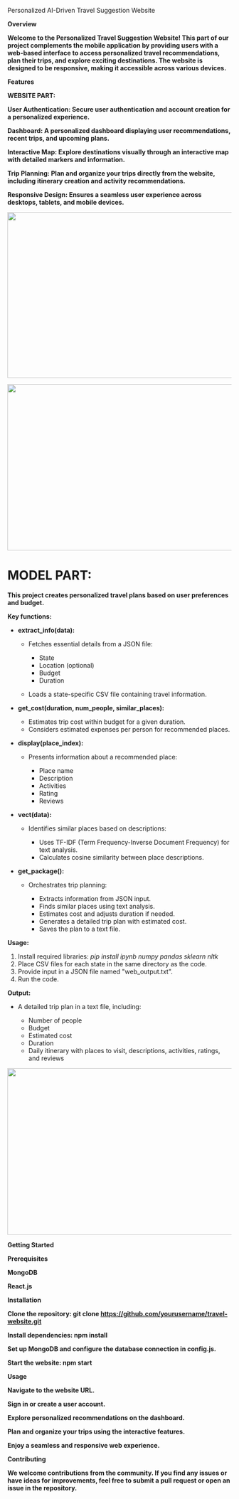 Personalized AI-Driven Travel Suggestion Website

**Overview**

**Welcome to the Personalized Travel Suggestion Website! This part of
our project complements the mobile application by providing users with a
web-based interface to access personalized travel recommendations, plan
their trips, and explore exciting destinations. The website is designed
to be responsive, making it accessible across various devices.**

**Features**

**WEBSITE PART:**

**User Authentication: Secure user authentication and account creation
for a personalized experience.**

**Dashboard: A personalized dashboard displaying user recommendations,
recent trips, and upcoming plans.**

**Interactive Map: Explore destinations visually through an interactive
map with detailed markers and information.**

**Trip Planning: Plan and organize your trips directly from the website,
including itinerary creation and activity recommendations.**

**Responsive Design: Ensures a seamless user experience across desktops,
tablets, and mobile devices.**

**<img src="media/image1.jpg" style="width:6.925in;height:3.88958in" />**

**<img src="media/image2.jpg" style="width:6.925in;height:3.88958in" />**

# MODEL PART: 

**This project creates personalized travel plans based on user
preferences and budget.**

**Key functions:**

- **extract_info(data):**

  - Fetches essential details from a JSON file:

    - State
    - Location (optional)
    - Budget
    - Duration

  - Loads a state-specific CSV file containing travel information.

- **get_cost(duration, num_people, similar_places):**

  - Estimates trip cost within budget for a given duration.
  - Considers estimated expenses per person for recommended places.

- **display(place_index):**

  - Presents information about a recommended place:

    - Place name
    - Description
    - Activities
    - Rating
    - Reviews

- **vect(data):**

  - Identifies similar places based on descriptions:

    - Uses TF-IDF (Term Frequency-Inverse Document Frequency) for text
      analysis.
    - Calculates cosine similarity between place descriptions.

- **get_package():**

  - Orchestrates trip planning:

    - Extracts information from JSON input.
    - Finds similar places using text analysis.
    - Estimates cost and adjusts duration if needed.
    - Generates a detailed trip plan with estimated cost.
    - Saves the plan to a text file.

**Usage:**

1.  Install required libraries: *pip install ipynb numpy pandas sklearn
    nltk*
2.  Place CSV files for each state in the same directory as the code.
3.  Provide input in a JSON file named "web_output.txt".
4.  Run the code.

**Output:**

- A detailed trip plan in a text file, including:

  - Number of people
  - Budget
  - Estimated cost
  - Duration
  - Daily itinerary with places to visit, descriptions, activities,
    ratings, and reviews

<img src="media/image3.png" style="width:6.925in;height:3.90625in" />

**Getting Started**

**Prerequisites**

**MongoDB**

**React.js**

**Installation**

**Clone the repository: git clone
https://github.com/yourusername/travel-website.git**

**Install dependencies: npm install**

**Set up MongoDB and configure the database connection in config.js.**

**Start the website: npm start**

**Usage**

**Navigate to the website URL.**

**Sign in or create a user account.**

**Explore personalized recommendations on the dashboard.**

**Plan and organize your trips using the interactive features.**

**Enjoy a seamless and responsive web experience.**

**Contributing**

**We welcome contributions from the community. If you find any issues or
have ideas for improvements, feel free to submit a pull request or open
an issue in the repository.**
